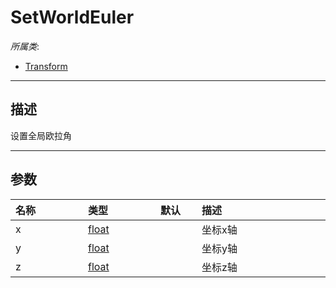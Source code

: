 # SetWorldEuler

*所属类*:
* [Transform](/Api/Classes/Base/Transform.md)
------------------------------------------------------------------------------------------
## 描述

设置全局欧拉角

------------------------------------------------------------------------------------------
## 参数

|<div style="width:100px">名称</div>|<div style="width:100px">类型</div>|<div style="width:50px">默认</div>|<div style="width:350px">描述</div>|
|:---|:---|:---|:---|
|x|[float](/Api/DataType/Number.md)||坐标x轴|
|y|[float](/Api/DataType/Number.md)||坐标y轴|
|z|[float](/Api/DataType/Number.md)||坐标z轴|
